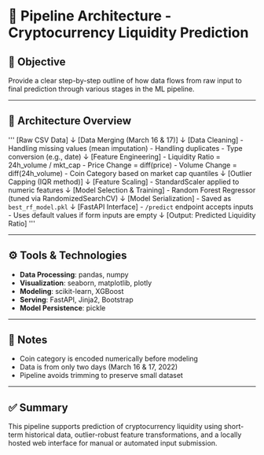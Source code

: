 # 🔄 Pipeline Architecture - Cryptocurrency Liquidity Prediction

## 📌 Objective

Provide a clear step-by-step outline of how data flows from raw input to final prediction through various stages in the ML pipeline.

---

## 🧩 Architecture Overview

'''
[Raw CSV Data]
     ↓
[Data Merging (March 16 & 17)]
     ↓
[Data Cleaning]
     - Handling missing values (mean imputation)
     - Handling duplicates
     - Type conversion (e.g., date)
     ↓
[Feature Engineering]
     - Liquidity Ratio = 24h_volume / mkt_cap
     - Price Change = diff(price)
     - Volume Change = diff(24h_volume)
     - Coin Category based on market cap quantiles
     ↓
[Outlier Capping (IQR method)]
     ↓
[Feature Scaling]
     - StandardScaler applied to numeric features
     ↓
[Model Selection & Training]
     - Random Forest Regressor (tuned via RandomizedSearchCV)
     ↓
[Model Serialization]
     - Saved as `best_rf_model.pkl`
     ↓
[FastAPI Interface]
     - `/predict` endpoint accepts inputs
     - Uses default values if form inputs are empty
     ↓
[Output: Predicted Liquidity Ratio]
'''

---

## ⚙️ Tools & Technologies

* **Data Processing**: pandas, numpy
* **Visualization**: seaborn, matplotlib, plotly
* **Modeling**: scikit-learn, XGBoost
* **Serving**: FastAPI, Jinja2, Bootstrap
* **Model Persistence**: pickle

---

## 🧠 Notes

* Coin category is encoded numerically before modeling
* Data is from only two days (March 16 & 17, 2022)
* Pipeline avoids trimming to preserve small dataset

---

## ✅ Summary

This pipeline supports prediction of cryptocurrency liquidity using short-term historical data, outlier-robust feature transformations, and a locally hosted web interface for manual or automated input submission.
